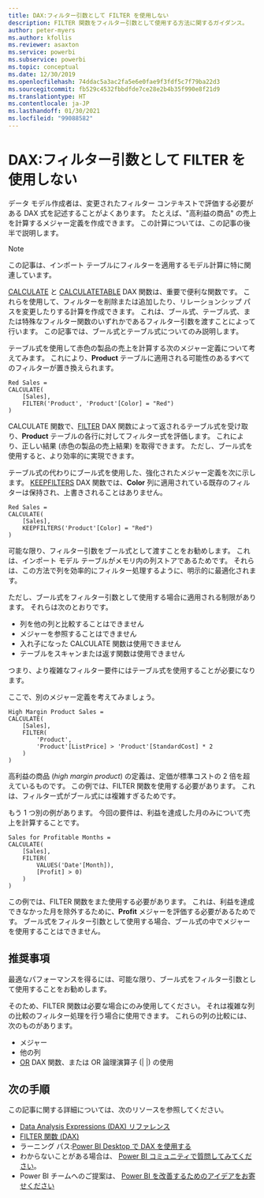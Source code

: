 ```yaml
---
title: DAX:フィルター引数として FILTER を使用しない
description: FILTER 関数をフィルター引数として使用する方法に関するガイダンス。
author: peter-myers
ms.author: kfollis
ms.reviewer: asaxton
ms.service: powerbi
ms.subservice: powerbi
ms.topic: conceptual
ms.date: 12/30/2019
ms.openlocfilehash: 74ddac5a3ac2fa5e6e0fae9f3fdf5c7f79ba22d3
ms.sourcegitcommit: fb529c4532fbbdfde7ce28e2b4b35f990e8f21d9
ms.translationtype: HT
ms.contentlocale: ja-JP
ms.lasthandoff: 01/30/2021
ms.locfileid: "99088582"
---
```

# <a name="dax-avoid-using-filter-as-a-filter-argument"></a>DAX:フィルター引数として FILTER を使用しない

データ モデル作成者は、変更されたフィルター コンテキストで評価する必要がある DAX 式を記述することがよくあります。 たとえば、"高利益の商品" の売上を計算するメジャー定義を作成できます。 この計算については、この記事の後半で説明します。

> [!NOTE]
> この記事は、インポート テーブルにフィルターを適用するモデル計算に特に関連しています。

[CALCULATE](/dax/calculate-function-dax) と [CALCULATETABLE](/dax/calculatetable-function-dax) DAX 関数は、重要で便利な関数です。 これらを使用して、フィルターを削除または追加したり、リレーションシップ パスを変更したりする計算を作成できます。 これは、ブール式、テーブル式、または特殊なフィルター関数のいずれかであるフィルター引数を渡すことによって行います。 この記事では、ブール式とテーブル式についてのみ説明します。

テーブル式を使用して赤色の製品の売上を計算する次のメジャー定義について考えてみます。 これにより、**Product** テーブルに適用される可能性のあるすべてのフィルターが置き換えられます。

```dax
Red Sales =
CALCULATE(
    [Sales],
    FILTER('Product', 'Product'[Color] = "Red")
)
```

CALCULATE 関数で、[FILTER](/dax/filter-function-dax) DAX 関数によって返されるテーブル式を受け取り、**Product** テーブルの各行に対してフィルター式を評価します。 これにより、正しい結果 (赤色の製品の売上結果) を取得できます。 ただし、ブール式を使用すると、より効率的に実現できます。

テーブル式の代わりにブール式を使用した、強化されたメジャー定義を次に示します。 [KEEPFILTERS](/dax/keepfilters-function-dax) DAX 関数では、**Color** 列に適用されている既存のフィルターは保持され、上書きされることはありません。

```dax
Red Sales =
CALCULATE(
    [Sales],
    KEEPFILTERS('Product'[Color] = "Red")
)
```

可能な限り、フィルター引数をブール式として渡すことをお勧めします。 これは、インポート モデル テーブルがメモリ内の列ストアであるためです。 それらは、この方法で列を効率的にフィルター処理するように、明示的に最適化されます。

ただし、ブール式をフィルター引数として使用する場合に適用される制限があります。 それらは次のとおりです。

- 列を他の列と比較することはできません
- メジャーを参照することはできません
- 入れ子になった CALCULATE 関数は使用できません
- テーブルをスキャンまたは返す関数は使用できません

つまり、より複雑なフィルター要件にはテーブル式を使用することが必要になります。

ここで、別のメジャー定義を考えてみましょう。

```dax
High Margin Product Sales =
CALCULATE(
    [Sales],
    FILTER(
        'Product',
        'Product'[ListPrice] > 'Product'[StandardCost] * 2
    )
)
```

高利益の商品 (_high margin product_) の定義は、定価が標準コストの 2 倍を超えているものです。 この例では、FILTER 関数を使用する必要があります。 これは、フィルター式がブール式には複雑すぎるためです。

もう 1 つ別の例があります。 今回の要件は、利益を達成した月のみについて売上を計算することです。

```dax
Sales for Profitable Months =
CALCULATE(
    [Sales],
    FILTER(
        VALUES('Date'[Month]),
        [Profit] > 0)
    )
)
```

この例では、FILTER 関数をまた使用する必要があります。 これは、利益を達成できなかった月を除外するために、**Profit** メジャーを評価する必要があるためです。 ブール式をフィルター引数として使用する場合、ブール式の中でメジャーを使用することはできません。

## <a name="recommendations"></a>推奨事項

最適なパフォーマンスを得るには、可能な限り、ブール式をフィルター引数として使用することをお勧めします。

そのため、FILTER 関数は必要な場合にのみ使用してください。 それは複雑な列の比較のフィルター処理を行う場合に使用できます。 これらの列の比較には、次のものがあります。

- メジャー
- 他の列
- [OR](/dax/or-function-dax) DAX 関数、または OR 論理演算子 (| |) の使用

## <a name="next-steps"></a>次の手順

この記事に関する詳細については、次のリソースを参照してください。

- [Data Analysis Expressions (DAX) リファレンス](/dax/)
- [FILTER 関数 (DAX)](/dax/filter-function-dax)
- ラーニング パス:[Power BI Desktop で DAX を使用する](/learn/paths/dax-power-bi/)
- わからないことがある場合は、 [Power BI コミュニティで質問してみてください](https://community.powerbi.com/)。
- Power BI チームへのご提案は、 [Power BI を改善するためのアイデアをお寄せください](https://ideas.powerbi.com)